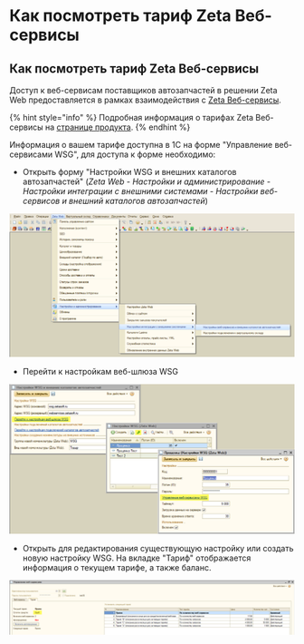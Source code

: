 # Как посмотреть тариф Zeta Веб-сервисы

## Как посмотреть тариф Zeta Веб-сервисы

Доступ к веб-сервисам поставщиков автозапчастей в решении Zeta Web предоставляется в рамках взаимодействия с [Zeta Веб-сервисы](https://www.zetasoft.ru/products-zeta-webservices/).

{% hint style="info" %}
Подробная информация о тарифах Zeta Веб-сервисы на [странице продукта](https://www.zetasoft.ru/products-zeta-webservices/).
{% endhint %}

Информация о вашем тарифе доступна в 1С на форме "Управление веб-сервисами WSG", для доступа к форме необходимо:

* Открыть форму "Настройки WSG и внешних каталогов автозапчастей" \(_Zeta Web - Настройки и администрирование - Настройки интеграции с внешними системами - Настройки веб-сервисов и внешний каталогов автозапчастей_\)

![](../.gitbook/assets/image%20%28204%29.png)

* Перейти к настройкам веб-шлюза WSG

![](../.gitbook/assets/image%20%2871%29.png)

* Открыть для редактирования существующую настройку или создать новую настройку WSG. На вкладке "Тариф" отображается информация о текущем тарифе, а также баланс.

![](../.gitbook/assets/image%20%2830%29.png)

